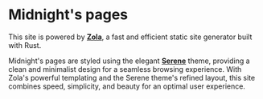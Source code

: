 # Midnight's pages

This site is powered by [**Zola**](https://www.getzola.org/documentation/getting-started/overview/),
a fast and efficient static site generator built with Rust. 

Midnight's pages are styled using the elegant [**Serene**](https://github.com/isunjn/serene/) theme,
providing a clean and minimalist design for a seamless browsing experience. With Zola's powerful templating and
the Serene theme's refined layout, this site combines speed, simplicity, and beauty for an optimal user experience.
